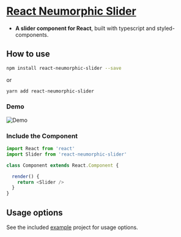 # [React Neumorphic Slider](http://moclei.github.io/react-neumorphic-slider/)

* **A slider component for React**, built with typescript and styled-components.

## How to use

```sh
npm install react-neumorphic-slider --save
```
or
```sh
yarn add react-neumorphic-slider
```

### Demo
![Demo](https://media.giphy.com/media/gp7xlb9hvQpUP5gpyP/giphy.gif)

### Include the Component

```js
import React from 'react'
import Slider from 'react-neumorphic-slider'

class Component extends React.Component {

  render() {
    return <Slider />
  }
}
```

## Usage options

See the included [example](https://github.com/moclei/react-neumorphic-slider/tree/main/packages/example) project for usage options. 
